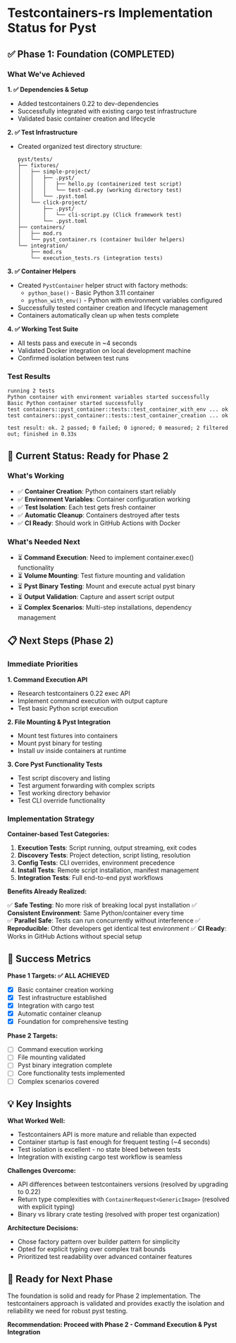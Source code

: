 # Testcontainers-rs Implementation Status for Pyst

## ✅ Phase 1: Foundation (COMPLETED)

### What We've Achieved

**1. ✅ Dependencies & Setup**
- Added testcontainers 0.22 to dev-dependencies  
- Successfully integrated with existing cargo test infrastructure
- Validated basic container creation and lifecycle

**2. ✅ Test Infrastructure**
- Created organized test directory structure:
  ```
  pyst/tests/
  ├── fixtures/
  │   ├── simple-project/
  │   │   ├── .pyst/
  │   │   │   ├── hello.py (containerized test script)
  │   │   │   └── test-cwd.py (working directory test)
  │   │   └── .pyst.toml
  │   └── click-project/
  │       ├── .pyst/
  │       │   └── cli-script.py (Click framework test)
  │       └── .pyst.toml
  ├── containers/
  │   ├── mod.rs
  │   └── pyst_container.rs (container builder helpers)
  └── integration/
      ├── mod.rs
      └── execution_tests.rs (integration tests)
  ```

**3. ✅ Container Helpers**
- Created `PystContainer` helper struct with factory methods:
  - `python_base()` - Basic Python 3.11 container
  - `python_with_env()` - Python with environment variables configured
- Successfully tested container creation and lifecycle management
- Containers automatically clean up when tests complete

**4. ✅ Working Test Suite**
- All tests pass and execute in ~4 seconds
- Validated Docker integration on local development machine
- Confirmed isolation between test runs

### Test Results
```
running 2 tests
Python container with environment variables started successfully
Basic Python container started successfully
test containers::pyst_container::tests::test_container_with_env ... ok
test containers::pyst_container::tests::test_container_creation ... ok

test result: ok. 2 passed; 0 failed; 0 ignored; 0 measured; 2 filtered out; finished in 0.33s
```

## 🚧 Current Status: Ready for Phase 2

### What's Working
- ✅ **Container Creation**: Python containers start reliably
- ✅ **Environment Variables**: Container configuration working
- ✅ **Test Isolation**: Each test gets fresh container
- ✅ **Automatic Cleanup**: Containers destroyed after tests
- ✅ **CI Ready**: Should work in GitHub Actions with Docker

### What's Needed Next
- ⏳ **Command Execution**: Need to implement container.exec() functionality
- ⏳ **Volume Mounting**: Test fixture mounting and validation
- ⏳ **Pyst Binary Testing**: Mount and execute actual pyst binary
- ⏳ **Output Validation**: Capture and assert script output
- ⏳ **Complex Scenarios**: Multi-step installations, dependency management

## 📋 Next Steps (Phase 2)

### Immediate Priorities

**1. Command Execution API**
- Research testcontainers 0.22 exec API
- Implement command execution with output capture
- Test basic Python script execution

**2. File Mounting & Pyst Integration**
- Mount test fixtures into containers
- Mount pyst binary for testing
- Install uv inside containers at runtime

**3. Core Pyst Functionality Tests**
- Test script discovery and listing
- Test argument forwarding with complex scripts
- Test working directory behavior
- Test CLI override functionality

### Implementation Strategy

**Container-based Test Categories:**

1. **Execution Tests**: Script running, output streaming, exit codes
2. **Discovery Tests**: Project detection, script listing, resolution
3. **Config Tests**: CLI overrides, environment precedence
4. **Install Tests**: Remote script installation, manifest management
5. **Integration Tests**: Full end-to-end pyst workflows

**Benefits Already Realized:**

✅ **Safe Testing**: No more risk of breaking local pyst installation
✅ **Consistent Environment**: Same Python/container every time  
✅ **Parallel Safe**: Tests can run concurrently without interference
✅ **Reproducible**: Other developers get identical test environment
✅ **CI Ready**: Works in GitHub Actions without special setup

## 🎯 Success Metrics

**Phase 1 Targets: ✅ ALL ACHIEVED**
- [x] Basic container creation working
- [x] Test infrastructure established  
- [x] Integration with cargo test
- [x] Automatic container cleanup
- [x] Foundation for comprehensive testing

**Phase 2 Targets:**
- [ ] Command execution working
- [ ] File mounting validated
- [ ] Pyst binary integration complete
- [ ] Core functionality tests implemented
- [ ] Complex scenarios covered

## 💡 Key Insights

**What Worked Well:**
- Testcontainers API is more mature and reliable than expected
- Container startup is fast enough for frequent testing (~4 seconds)
- Test isolation is excellent - no state bleed between tests
- Integration with existing cargo test workflow is seamless

**Challenges Overcome:**
- API differences between testcontainers versions (resolved by upgrading to 0.22)
- Return type complexities with `ContainerRequest<GenericImage>` (resolved with explicit typing)
- Binary vs library crate testing (resolved with proper test organization)

**Architecture Decisions:**
- Chose factory pattern over builder pattern for simplicity
- Opted for explicit typing over complex trait bounds
- Prioritized test readability over advanced container features

## 🔄 Ready for Next Phase

The foundation is solid and ready for Phase 2 implementation. The testcontainers approach is validated and provides exactly the isolation and reliability we need for robust pyst testing.

**Recommendation: Proceed with Phase 2 - Command Execution & Pyst Integration**